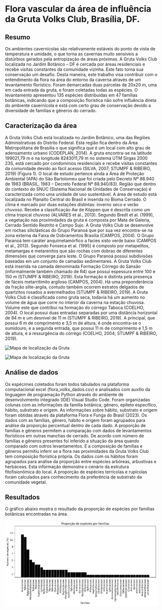 # Flora vascular da área de influência da Gruta Volks Club, Brasília, DF.
## Resumo
Os ambientes cavernícolas são relativamente estáveis do ponto de vista de temperatura e umidade, o que torna as cavernas muito sensíveis a distúrbios gerados pela antropização de áreas próximas. A Gruta Volks Club localizada no Jardim Botânico – DF é cercada por áreas residenciais e recebe visitas constantes da comunidade vizinha. Este fato torna sua conservação um desafio. Desta maneira, este trabalho visa contribuir com o entendimento da flora na área do entorno da caverna através de um levantamento florístico. Foram demarcadas duas parcelas de 20x20 m, uma em cada entrada da gruta, e foram coletadas todas as espécies. O levantamento apresentou 135 espécies distribuídas em 47 famílias botânicas, indicando que a composição florística não sofre influência direta do ambiente cavernícola e está com certo grau de conservação devido a diversidade de famílias e gêneros do cerrado.

## Caracterização da área
A Gruta Volks Club está localizada no Jardim Botânico, uma das Regiões Administrativas do Distrito Federal. Esta região fica dentro da Área Metropolitana de Brasília o que significa que é um local com alto grau de adensamento urbano (CODEPLAN, 2014). A gruta encontra-se na latitude 199021,79 m e na longitude 8243011,79 m no sistema UTM Sirgas 2000 23S, está cercado por condomínios residenciais e recebe visitas constantes da comunidade devido ao fácil acesso (SILVA, 2007; STUMPF & RIBEIRO, 2019) (Figura 1). 
O local de estudo pertence ainda a Área de Proteção Ambiental (APA) do São Bartolomeu que foi criada pelo Decreto Nº 88.940 de 1983 (BRASIL, 1983 – Decreto Federal Nº 88.940/83). Região que dentro do contexto do SNUC (Sistema Nacional de Unidades de Conservação) é caracterizada como uma unidade de uso sustentável.
A área de estudo está localizada no Planalto Central do Brasil e inserida no Bioma Cerrado. O clima é marcado por duas estações distintas: inverno seco e verão chuvoso. Recebe a classificação Aw de Köppen que é descrita como um clima tropical chuvoso (ALVARES et al., 2013). Segundo Bredt et al. (1999), a vegetação nas proximidades da gruta é composta por Mata de Galeria, Cerrado Sentido Restrito e Campo Sujo. 
A Gruta Volks Club se desenvolve em rochas siliclásticas do Grupo Paranoá que por sua vez encontra-se na zona externa da Faixa de Dobramentos Brasília (CAMPOS, 2004). O Grupo Paranoá tem caráter anquimetamórfico a facies xisto verde baixo (CAMPOS et al., 2013). Segundo Fonseca et al. (1995) é composto por metapelitos, metamargas e metarenitos que são rochas com dobras de diferentes dimensões que converge para leste.
O Grupo Paranoá possui subdivisões baseadas em um conjunto de camadas sedimentares. A Gruta Volks Club está inserida na camada denominada Formação Córrego do Sansão (informalmente também chamado de R4) que possui espessura entre 100 e 150 m (STUMPF & RIBEIRO, 2019). Esta formação é distinta pela presença de fáceis metarritimito argiloso (CAMPOS, 2004). Há uma preponderância da fração silte-argila, contudo também ocorrem estratos delgados de quartzitos rosados a avermelhados (STUMPF & RIBEIRO, 2019).
A Gruta Volks Club é classificada como gruta seca, todavia há um aumento no volume de água que corre no interior da caverna na estação chuvosa. Volume este que contribui na formação do córrego Taboca (COELHO, 2004). O local possui duas entradas separadas por uma distância horizontal de 84 m e um desnível de 11 m (STUMPF & RIBEIRO, 2019). A principal, que possui 6 m de comprimento e 3,5 m de altura, é onde encontra-se o sumidouro, e a segunda entrada, que possui 11 m de comprimento e 1,5 m de altura, é a ressurgência do córrego (COELHO, 2004; STUMPF & RIBEIRO, 2019).

![Mapa de localização da Gruta](mapa_relatório2.png)

![Mapa de localização da Gruta](mapa_relatório_VolksClub2.png)


## Análise de dados
Os espécimes coletados foram todos tabulados na plataforma computacional excel (flora_volks_dados.csv) e analisados com auxílio da linguagem de programação Python através do ambiente de desenvolvimento integrado (IDE) Visual Studio Code. Foram organizadas colunas com as informações da família botânica, gênero, epíteto específico, hábito, substrato e origem. As informações sobre hábito, substrato e origem foram obtidas através da plataforma Flora e Funga do Brasil (2023).
Os dados com as famílias, gênero, hábito e origem foram agrupados para análise da proporção percentual dentro de cada dado. A proporção de famílias e gêneros permitem a comparação com dados de levantamentos florísticos em outras manchas de cerrado. De acordo com número de famílias e gêneros presentes foi inferido a situação da área quando comparado com outros levantamentos. E a composição de famílias e gêneros permitiu inferir se a flora nas proximidades da Gruta Volks Club tem composição florística própria.
Os dados com os hábitos foram agrupados para análise da proporção entre espécies arbóreas, arbustivas e herbáceas. Esta informação demonstra o cenário da estrutura fitofisionômica do local. A proporção de espécies terrícolas e rupícolas foram calculados para conhecimento da preferência de substrato da comunidade vegetal.

## Resultados
O gráfico abaixo mostra o resultado da proporção de espécies por famílias botânicas encontradas na área.

![Relação da proporção de espécies por família](prop_familias.png)
